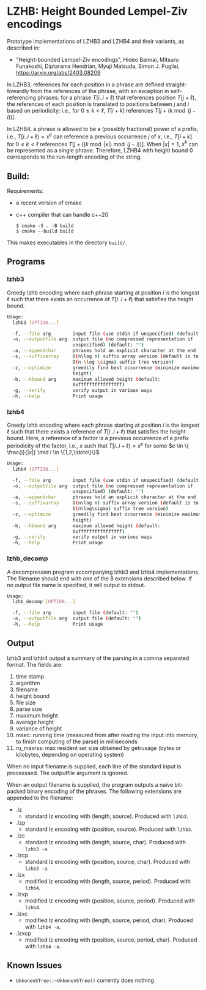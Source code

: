 # LZHB: Height Bounded Lempel-Ziv encodings

Prototype implementations of LZHB3 and LZHB4 and their variants, as described in:

- "Height-bounded Lempel-Ziv encodings", Hideo Bannai, Mitsuru Funakoshi, Diptarama Hendrian, Myuji Matsuda, Simon J. Puglisi, https://arxiv.org/abs/2403.08209

In LZHB3, references for each position in a phrase are defined straight-fowardly from the references of the phrase, with an exception in self-referencing phrases: for a phrase $T[i..i+\ell)$ that references position $T[j+\ell)$,
the references of each position is translated to positions between $j$ and $i$ based on periodicity: i.e., for $0\leq k <\ell$, $T[i+k]$ references $T[j+(k\bmod(j-i))]$.

In LZHB4, a phrase is allowed to be a (possibly fractional) power of a prefix, i.e., $T[i..i+\ell) = x^e$ can reference a previous occurrence $j$ of $x$, i.e., $T[i+k]$ for $0 \leq k < \ell$ references $T[j+((k\bmod|x|)\bmod(j-i))]$.
When $|x| = 1$, $x^k$ can be represented as a single phrase. Therefore, LZHB4 with height bound $0$ corresponds to the run-length encoding of the string.

## Build:

Requirements:
- a recent version of cmake
- c++ compiler that can handle c++20

      $ cmake -S . -B build
      $ cmake --build build

This makes executables in the directory `build/`.

## Programs

### lzhb3

Greedy lzhb encoding where each phrase starting at position $i$ is the longest $\ell$ such that there exists an occurrence of $T[i..i+\ell)$ that satisfies the height bound.

```bash
Usage:
  lzhb3 [OPTION...]

  -f, --file arg        input file (use stdin if unspecified) (default: "")
  -o, --outputfile arg  output file (no compressed representation if 
                        unspecified) (default: "")
  -a, --appendchar      phrases hold an explicit character at the end
  -s, --suffixarray     O(n\log n) suffix array version (default is to use 
                        O(n \log \sigma) suffix tree version)
  -z, --optimize        greedily find best occurrence (minimize maximum 
                        height)
  -b, --hbound arg      maximum allowed height (default: 
                        0xffffffffffffffff)
  -g, --verify          verify output in various ways
  -h, --help            Print usage
```

### lzhb4

Greedy lzhb encoding where each phrase starting at position $i$ is the longest $\ell$ such that there exists a reference of $T[i..i+\ell)$ that satisfies the height bound. Here, a reference of a factor is a previous occurrence of a prefix periodicity of the factor, i.e., $x$ such that $T[i..i+\ell) =x^e$ for some $e \in \{ \frac{i}{|x|} \mid i \in \{1,2,\ldots\}\}$

```bash
Usage:
  lzhb4 [OPTION...]

  -f, --file arg        input file (use stdin if unspecified) (default: "")
  -o, --outputfile arg  output file (no compressed representation if 
                        unspecified) (default: "")
  -a, --appendchar      phrases hold an explicit character at the end
  -s, --suffixarray     O(n\log n) suffix array version (default is to use 
                        O(n\log\sigma) suffix tree version)
  -z, --optimize        greedily find best occurrence (minimize maximum 
                        height)
  -b, --hbound arg      maximum allowed height (default: 
                        0xffffffffffffffff)
  -g, --verify          verify output in various ways
  -h, --help            Print usage
```

### lzhb_decomp

A decompression program accompanying lzhb3 and lzhb4 implementations. The filename should end with one of the 8 extensions described below.
If no output file name is specified, it will output to stdout.

```bash
Usage:
  lzhb_decomp [OPTION...]

  -f, --file arg        input file (default: "")
  -o, --outputfile arg  output file (default: "")
  -h, --help            Print usage
```

## Output

lzhb3 and lzhb4 output a summary of the parsing in a comma separated format. The fields are:

1. time stamp
2. algorithm
3. filename
4. height bound
5. file size
6. parse size
7. maximum height
8. average height
9. variance of height
10. msec: running time (measured from after reading the input into memory, to finish computing of the parse) in milliseconds
11. ru_maxrss: max resident set size obtained by getrusage (bytes or kilobytes, depending on operating system)

When no input filename is supplied, each line of the standard input is proceessed. The outputfile argument is ignored.

When an output filename is supplied, the program outputs a naive bit-packed binary encoding of the phrases.
The following extensions are appended to the filename:

- .lz
  - standard lz encoding with (length, source). Produced with `lzhb3`.
- .lzp
  - standard lz encoding with (position, source). Produced with `lzhb3`.
- .lzc
  - standard lz encoding with (length, source, char). Produced with `lzhb3 -a`.
- .lzcp
  - standard lz encoding with (position, source, char). Produced with `lzhb3 -a`.
- .lzx
  - modified lz encoding with (length, source, period). Produced with `lzhb4`.
- .lzxp
  - modified lz encoding with (position, source, period). Produced with `lzhb4`.
- .lzxc
  - modified lz encoding with (length, source, period, char). Produced with `lzhb4 -a`.
- .lzxcp
  - modified lz encoding with (position, source, period, char). Produced with `lzhb4 -a`.

## Known Issues

- `UkkonenSTree::~UkkonenSTree()` currently does nothing
